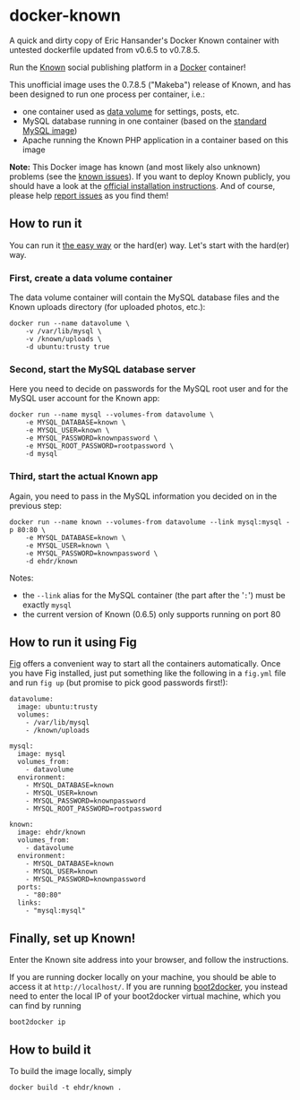 docker-known
============

A quick and dirty copy of Eric Hansander's Docker Known container with untested dockerfile updated from v0.6.5 to v0.7.8.5.

Run the [Known][1] social publishing platform in a [Docker][2] container!

This unofficial image uses the 0.7.8.5 ("Makeba") release of Known, and has been
designed to run one process per container, i.e.:

- one container used as [data volume][3] for settings, posts, etc.
- MySQL database running in one container (based on the [standard MySQL image][4])
- Apache running the Known PHP application in a container based on this image

**Note:** This Docker image has known (and most likely also unknown) problems
(see the [known issues][7]). If you want to deploy Known publicly, you should have
a look at the [official installation instructions][8]. And of course, please help
[report issues][7] as you find them!

How to run it
-------------
You can run it [the easy way](#how-to-run-it-using-fig) or the hard(er) way.
Let's start with the hard(er) way.

### First, create a data volume container
The data volume container will contain the MySQL database files and the Known
uploads directory (for uploaded photos, etc.):

    docker run --name datavolume \
        -v /var/lib/mysql \
        -v /known/uploads \
        -d ubuntu:trusty true

### Second, start the MySQL database server
Here you need to decide on passwords for the MySQL root user and for the MySQL
user account for the Known app:

    docker run --name mysql --volumes-from datavolume \
        -e MYSQL_DATABASE=known \
        -e MYSQL_USER=known \
        -e MYSQL_PASSWORD=knownpassword \
        -e MYSQL_ROOT_PASSWORD=rootpassword \
        -d mysql

### Third, start the actual Known app
Again, you need to pass in the MySQL information you decided on in the
previous step:

    docker run --name known --volumes-from datavolume --link mysql:mysql -p 80:80 \
        -e MYSQL_DATABASE=known \
        -e MYSQL_USER=known \
        -e MYSQL_PASSWORD=knownpassword \
        -d ehdr/known

Notes:

- the `--link` alias for the MySQL container (the part after the '`:`') must be
  exactly `mysql`
- the current version of Known (0.6.5) only supports running on port 80

How to run it using Fig
-----------------------
[Fig][6] offers a convenient way to start all the containers automatically.
Once you have Fig installed, just put something like the following in
a `fig.yml` file and run `fig up` (but promise to pick good passwords
first!):

    datavolume:
      image: ubuntu:trusty
      volumes:
        - /var/lib/mysql
        - /known/uploads
    
    mysql:
      image: mysql
      volumes_from:
        - datavolume
      environment:
        - MYSQL_DATABASE=known
        - MYSQL_USER=known
        - MYSQL_PASSWORD=knownpassword
        - MYSQL_ROOT_PASSWORD=rootpassword
    
    known:
      image: ehdr/known
      volumes_from:
        - datavolume
      environment:
        - MYSQL_DATABASE=known
        - MYSQL_USER=known
        - MYSQL_PASSWORD=knownpassword
      ports:
        - "80:80"
      links:
        - "mysql:mysql"

Finally, set up Known!
----------------------
Enter the Known site address into your browser, and follow the instructions.

If you are running docker locally on your machine, you should be able to
access it at `http://localhost/`.  If you are running [boot2docker][5], you
instead need to enter the local IP of your boot2docker virtual machine, which
you can find by running

    boot2docker ip

How to build it
---------------
To build the image locally, simply

    docker build -t ehdr/known .


[1]: https://withknown.com/
[2]: https://www.docker.com/
[3]: http://docs.docker.com/userguide/dockervolumes/
[4]: https://github.com/docker-library/mysql
[5]: http://boot2docker.io/
[6]: http://www.fig.sh/
[7]: https://github.com/ehdr/docker-known/issues
[8]: http://docs.withknown.com/en/latest/install/index.html
